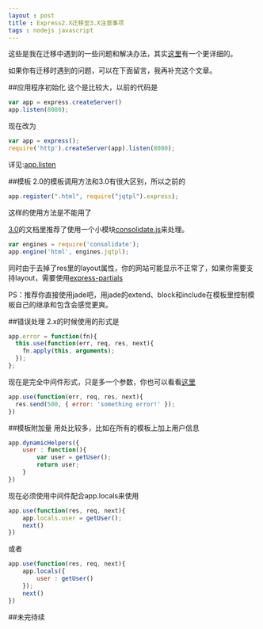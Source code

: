 ```yaml
---
layout : post 
title : Express2.X迁移至3.X注意事项
tags : nodejs javascript
---
```


这些是我在迁移中遇到的一些问题和解决办法，其实[这里](https://github.com/visionmedia/express/wiki/Migrating-from-2.x-to-3.x)有一个更详细的。

如果你有迁移时遇到的问题，可以在下面留言，我再补充这个文章。

##应用程序初始化
这个是比较大，以前的代码是

```javascript
var app = express.createServer()
app.listen(8080);
```

现在改为

```javascript
var app = express();
require('http').createServer(app).listen(8080);
```
详见:[app.listen](http://expressjs.jser.us/api.html#app.listen)

##模板
2.0的模板调用方法和3.0有很大区别，所以之前的

```javascript
app.register(".html", require("jqtpl").express);
```
这样的使用方法是不能用了

[3.0]()的文档里推荐了使用一个小模块[consolidate.js](https://github.com/visionmedia/consolidate.js)来处理。

```javascript
var engines = require('consolidate');
app.engine('html', engines.jqtpl);
```
同时由于去掉了res里的layout属性，你的网站可能显示不正常了，如果你需要支持layout，需要使用[express-partials](https://github.com/publicclass/express-partials)

PS：推荐你直接使用jade吧，用jade的extend、block和include在模板里控制模板自己的继承和包含会感觉更爽。

##错误处理
2.x的时候使用的形式是

```javascript
app.error = function(fn){
  this.use(function(err, req, res, next){
    fn.apply(this, arguments);
  });
};
```

现在是完全中间件形式，只是多一个参数，你也可以看看[这里](http://expressjs.jser.us/guide.html#error-handling)

```javascript
app.use(function(err, req, res, next){
  res.send(500, { error: 'something error!' });
})
```

##模板附加量
用处比较多，比如在所有的模板上加上用户信息

```javascript
app.dynamicHelpers({
	user : function(){
		var user = getUser();
		return user;
	}	
})
```
现在必须使用中间件配合app.locals来使用

```javascript
app.use(function(res, req, next){
	app.locals.user = getUser();
	next()
})
```
或者

```javascript
app.use(function(res, req, next){
	app.locals({
		user : getUser()
	});
	next()
})	
```

##未完待续

